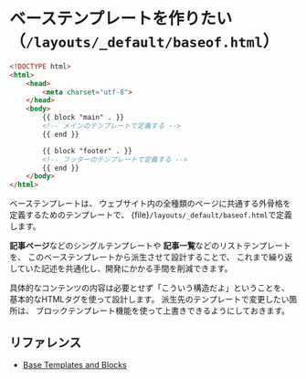 # ベーステンプレートを作りたい（``/layouts/_default/baseof.html``）


```html
<!DOCTYPE html>
<html>
    <head>
        <meta charset="utf-8">
    </head>
    <body>
        {{ block "main" . }}
        <!-- メインのテンプレートで定義する -->
        {{ end }}

        {{ block "footer" . }}
        <!-- フッターのテンプレートで定義する -->
        {{ end }}
    </body>
</html>
```

ベーステンプレートは、
ウェブサイト内の全種類のページに共通する外骨格を定義するためのテンプレートで、
{file}`/layouts/_default/baseof.html`で定義します。

**記事ページ**などのシングルテンプレートや
**記事一覧**などのリストテンプレートを、
このベーステンプレートから派生させて設計することで、
これまで繰り返していた記述を共通化し、開発にかかる手間を削減できます。

具体的なコンテンツの内容は必要とせず「こういう構造だよ」ということを、
基本的なHTMLタグを使って設計します。
派生先のテンプレートで変更したい箇所は、
ブロックテンプレート機能を使って上書きできるようにしておきます。


## リファレンス

- [Base Templates and Blocks](https://gohugo.io/templates/base/)
